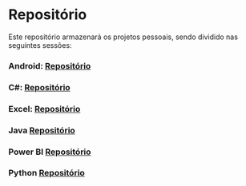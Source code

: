 # Repositório

Este repositório armazenará os projetos pessoais, sendo dividido nas seguintes sessões:

### Android: <a href="Java" target="_blank">Repositório</a>

### C#: <a href="CSharp">Repositório</a>

### Excel: <a href="Excel">Repositório</a>

### Java <a href="Java">Repositório</a>

### Power BI <a href="Power BI">Repositório</a>

### Python <a href="Python">Repositório</a>
